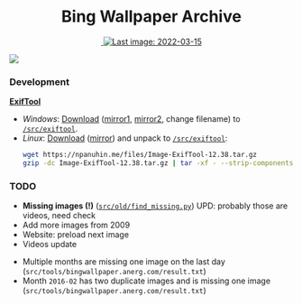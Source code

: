 <h1 align="center">Bing Wallpaper Archive</h1>

<div align="center">
    <a href="https://github.com/npanuhin/bing-wallpaper-archive/actions/workflows/check_images.yml">
        <img alt="" src="https://github.com/npanuhin/bing-wallpaper-archive/actions/workflows/check_images.yml/badge.svg?event=push">
    </a>
    <a href="https://github.com/npanuhin/bing-wallpaper-archive/actions/workflows/daily_update.yml">
        <img alt="Last image: 2022-03-15" src="https://img.shields.io/static/v1?label=Last%20image&message=2022-03-15&color=informational&style=flat">
    </a>
<!-- <img alt="Updated on: 2022-01-05" src="https://img.shields.io/static/v1?label=Updated%20on&message=2022-01-05&color=informational&link=https://github.com/npanuhin/bing-wallpaper-archive/actions/workflows/daily_update.yml&link=https://github.com/npanuhin/bing-wallpaper-archive/raw/master/api/US/images/2022-01-05.jpg"> -->
</div>


![](api/US/images/2022-03-15.jpg)


### Development

**[ExifTool](https://exiftool.org)**
-  *Windows*: [Download](https://npanuhin.me/files/exiftool.exe) ([mirror1](https://exiftool.org/exiftool-12.38.zip), [mirror2](https://oliverbetz.de/cms/files/Artikel/ExifTool-for-Windows/ExifTool_install_12.38_64.exe), change filename) to [`/src/exiftool`](src/exiftool).
-  *Linux*: [Download](https://npanuhin.me/files/Image-ExifTool-12.38.tar.gz) ([mirror](https://exiftool.org/Image-ExifTool-12.38.tar.gz)) and unpack to [`/src/exiftool`](src/exiftool):
    ```bash
    wget https://npanuhin.me/files/Image-ExifTool-12.38.tar.gz
    gzip -dc Image-ExifTool-12.38.tar.gz | tar -xf - --strip-components=1
    ```


### TODO

-  **Missing images (!)** ([`src/old/find_missing.py`](src/old/find_missing.py)) UPD: probably those are videos, need check
-  Add more images from 2009
-  Website: preload next image
-  Videos update

<!-- -  `2016-06-05` copyright: `© Heinz Wohner/Getty Images` vs `© Richard Du Toit/Minden Pictures` -->

-  Multiple months are missing one image on the last day (`src/tools/bingwallpaper.anerg.com/result.txt`)
-  Month `2016-02` has two duplicate images and is missing one image (`src/tools/bingwallpaper.anerg.com/result.txt`)
